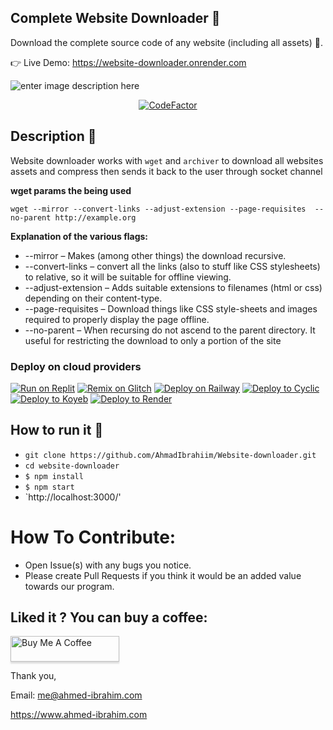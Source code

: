 ## Complete Website Downloader 💾
Download the complete source code of any website (including all assets) 🔨.

👉 Live Demo: https://website-downloader.onrender.com

![enter image description here](https://github.com/AhmadIbrahiim/Website-downloader/blob/master/public/Record.gif?raw=true)
<div align="center">

  <a href="">![CodeFactor](https://www.codefactor.io/repository/github/ahmadibrahiim/website-downloader/badge)</a>

</div>

## Description 📒
 Website downloader works with `wget` and `archiver` to download all websites assets and compress then sends it back to the user through socket channel
 
 **wget params the being used**
 
 `wget --mirror --convert-links --adjust-extension --page-requisites 
--no-parent http://example.org`

 **Explanation of the various flags:**

 - --mirror – Makes (among other things) the download recursive.
- --convert-links – convert all the links (also to stuff like CSS stylesheets) to relative, so it will be suitable for offline viewing.
- --adjust-extension – Adds suitable extensions to filenames (html or css) depending on their content-type.
- --page-requisites – Download things like CSS style-sheets and images required to properly display the page offline.
- --no-parent – When recursing do not ascend to the parent directory. It useful for restricting the download to only a portion of the site
### Deploy on cloud providers
[![Run on Replit](https://binbashbanana.github.io/deploy-buttons/buttons/remade/replit.svg)](https://replit.com/github/AhmadIbrahiim/Website-downloader)
[![Remix on Glitch](https://binbashbanana.github.io/deploy-buttons/buttons/remade/glitch.svg)](https://glitch.com/edit/#!/import/github/AhmadIbrahiim/Website-downloader)
[![Deploy on Railway](https://binbashbanana.github.io/deploy-buttons/buttons/remade/railway.svg)](https://railway.app/new/template?template=https://github.com/AhmadIbrahiim/Website-downloader)
[![Deploy to Cyclic](https://binbashbanana.github.io/deploy-buttons/buttons/remade/cyclic.svg)](https://app.cyclic.sh/api/app/deploy/AhmadIbrahiim/Website-downloader)
[![Deploy to Koyeb](https://binbashbanana.github.io/deploy-buttons/buttons/remade/koyeb.svg)](https://app.koyeb.com/deploy?type=git&repository=github.com/AhmadIbrahiim/Website-downloader&branch=main&name=Website-downloader)
[![Deploy to Render](https://binbashbanana.github.io/deploy-buttons/buttons/remade/render.svg)](https://render.com/deploy?repo=https://github.com/AhmadIbrahiim/Website-downloader)


## How to run it 🤔

- `git clone https://github.com/AhmadIbrahiim/Website-downloader.git`
- `cd website-downloader`
- `$ npm install`
- `$ npm start`
- `http://localhost:3000/'



# How To Contribute:
 - Open Issue(s) with any bugs you notice.
 - Please create Pull Requests if you think it would be an added value towards our program.

## Liked it ? You can buy a coffee:

<a href="https://www.buymeacoffee.com/aibrahim" target="_blank"><img src="https://www.buymeacoffee.com/assets/img/custom_images/orange_img.png" alt="Buy Me A Coffee" style="height: 41px !important;width: 174px !important;box-shadow: 0px 3px 2px 0px rgba(190, 190, 190, 0.5) !important;-webkit-box-shadow: 0px 3px 2px 0px rgba(190, 190, 190, 0.5) !important;" ></a>

Thank you,

Email: me@ahmed-ibrahim.com

https://www.ahmed-ibrahim.com
